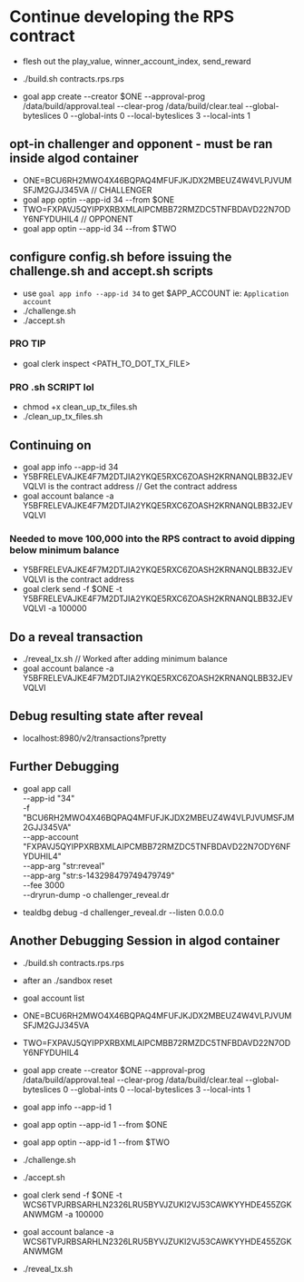 # Continue developing the RPS contract

- flesh out the play_value, winner_account_index, send_reward

- ./build.sh contracts.rps.rps

- goal app create --creator $ONE --approval-prog /data/build/approval.teal --clear-prog /data/build/clear.teal --global-byteslices 0 --global-ints 0 --local-byteslices 3 --local-ints 1

## opt-in challenger and opponent - must be ran inside algod container

- ONE=BCU6RH2MWO4X46BQPAQ4MFUFJKJDX2MBEUZ4W4VLPJVUMSFJM2GJJ345VA // CHALLENGER
- goal app optin --app-id 34 --from $ONE
- TWO=FXPAVJ5QYIPPXRBXMLAIPCMBB72RMZDC5TNFBDAVD22N7ODY6NFYDUHIL4 // OPPONENT
- goal app optin --app-id 34 --from $TWO

## configure config.sh before issuing the challenge.sh and accept.sh scripts

- use `goal app info --app-id 34` to get $APP_ACCOUNT ie: `Application account`
- ./challenge.sh
- ./accept.sh

### PRO TIP

- goal clerk inspect <PATH_TO_DOT_TX_FILE>

### PRO .sh SCRIPT lol

- chmod +x clean_up_tx_files.sh
- ./clean_up_tx_files.sh

## Continuing on

- goal app info --app-id 34
- Y5BFRELEVAJKE4F7M2DTJIA2YKQE5RXC6ZOASH2KRNANQLBB32JEVVQLVI is the contract address // Get the contract address
- goal account balance -a Y5BFRELEVAJKE4F7M2DTJIA2YKQE5RXC6ZOASH2KRNANQLBB32JEVVQLVI

### Needed to move 100,000 into the RPS contract to avoid dipping below minimum balance

- Y5BFRELEVAJKE4F7M2DTJIA2YKQE5RXC6ZOASH2KRNANQLBB32JEVVQLVI is the contract address
- goal clerk send -f $ONE -t Y5BFRELEVAJKE4F7M2DTJIA2YKQE5RXC6ZOASH2KRNANQLBB32JEVVQLVI -a 100000

## Do a reveal transaction

- ./reveal_tx.sh // Worked after adding minimum balance
- goal account balance -a Y5BFRELEVAJKE4F7M2DTJIA2YKQE5RXC6ZOASH2KRNANQLBB32JEVVQLVI

## Debug resulting state after reveal

- localhost:8980/v2/transactions?pretty

## Further Debugging

- goal app call \
    --app-id "34" \
    -f "BCU6RH2MWO4X46BQPAQ4MFUFJKJDX2MBEUZ4W4VLPJVUMSFJM2GJJ345VA" \
    --app-account "FXPAVJ5QYIPPXRBXMLAIPCMBB72RMZDC5TNFBDAVD22N7ODY6NFYDUHIL4" \
    --app-arg "str:reveal" \
    --app-arg "str:s-143298479749479749" \
    --fee 3000 \
    --dryrun-dump -o challenger_reveal.dr

- tealdbg debug -d challenger_reveal.dr --listen 0.0.0.0

## Another Debugging Session in algod container

- ./build.sh contracts.rps.rps
- after an ./sandbox reset
- goal account list

- ONE=BCU6RH2MWO4X46BQPAQ4MFUFJKJDX2MBEUZ4W4VLPJVUMSFJM2GJJ345VA
- TWO=FXPAVJ5QYIPPXRBXMLAIPCMBB72RMZDC5TNFBDAVD22N7ODY6NFYDUHIL4
- goal app create --creator $ONE --approval-prog /data/build/approval.teal --clear-prog /data/build/clear.teal --global-byteslices 0 --global-ints 0 --local-byteslices 3 --local-ints 1
- goal app info --app-id 1
- goal app optin --app-id 1 --from $ONE
- goal app optin --app-id 1 --from $TWO
- ./challenge.sh
- ./accept.sh
- goal clerk send -f $ONE -t WCS6TVPJRBSARHLN2326LRU5BYVJZUKI2VJ53CAWKYYHDE455ZGKANWMGM -a 100000
- goal account balance -a WCS6TVPJRBSARHLN2326LRU5BYVJZUKI2VJ53CAWKYYHDE455ZGKANWMGM
- ./reveal_tx.sh
